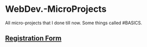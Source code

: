 # WebDev.-MicroProjects
All micro-projects that I done till now. Some things called #BASICS.

<h2><a href="https://github.com/Rishav-repository/WebDev.-MicroProjects/blob/main/Registration%20Form">Registration Form</a></h2>

